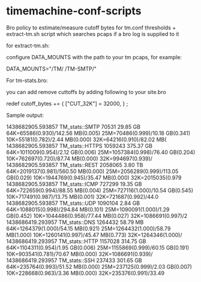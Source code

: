 # timemachine-conf-scripts
Bro policy to estimate/measure cutoff bytes for tm.conf thresholds + extract-tm.sh script which searches pcaps if a bro log is supplied to it


for extract-tm.sh:

configure DATA_MOUNTS with the path to your tm pcaps, for example: 

DATA_MOUNTS="/TM/ /TM-SMTP/" 


For tm-stats.bro:

you can add remove cuttoffs by adding following to your site.bro

redef cutoff_bytes += { ["CUT_32K"] = 32000, } ;


Sample output:

1438682905.593857 TM_stats::SMTP 70531 29.85 GB        64K=65586(0.930)/142.56 MB(0.005)       25M=70486(0.999)/10.18 GB(0.341)       10K=55181(0.782)/2.44 MB(0.000)       32K=64216(0.910)/82.02 MB(
1438682905.593857 TM_stats::HTTPS 1059243 375.37 GB        64K=1011009(0.954)/2.12 GB(0.006)       25M=1057384(0.998)/76.40 GB(0.204)       10K=762697(0.720)/87.74 MB(0.000)       32K=994697(0.939)/
1438682905.593857 TM_stats::REST 2058065 3.80 TB        64K=2019137(0.981)/560.50 MB(0.000)       25M=2056289(0.999)/113.05 GB(0.029)       10K=1944769(0.945)/35.47 MB(0.000)       32K=2015035(0.979
1438682905.593857 TM_stats::ICMP 727299 19.35 GB        64K=722659(0.994)/88.55 MB(0.004)       25M=727116(1.000)/10.54 GB(0.545)       10K=717491(0.987)/13.75 MB(0.001)       32K=721687(0.992)/44.0
1438682905.593857 TM_stats::UDP 1090104 2.84 GB        64K=1088015(0.998)/294.84 MB(0.101)       25M=1090091(1.000)/1.29 GB(0.452)       10K=1044486(0.958)/77.44 MB(0.027)       32K=1086691(0.997)/2
1438686419.293957 TM_stats::DNS 1264432 58.79 MB        64K=1264379(1.000)/54.15 MB(0.921)       25M=1264432(1.000)/58.79 MB(1.000)       10K=1260141(0.997)/45.47 MB(0.773)       32K=1264346(1.000)/
1438686419.293957 TM_stats::HTTP 1157028 314.75 GB        64K=1104311(0.954)/1.95 GB(0.006)       25M=1155869(0.999)/60.15 GB(0.191)       10K=903541(0.781)/70.67 MB(0.000)       32K=1086691(0.939)/
1438686419.293957 TM_stats::SSH 237433 301.65 GB        64K=235764(0.993)/51.52 MB(0.000)       25M=237125(0.999)/2.03 GB(0.007)       10K=228668(0.963)/3.36 MB(0.000)       32K=235376(0.991)/33.49

